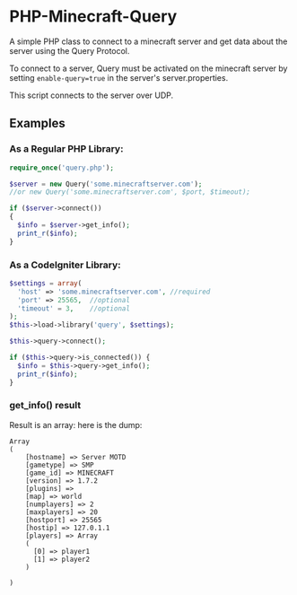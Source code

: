 PHP-Minecraft-Query
===================

A simple PHP class to connect to a minecraft server and get data about the server using the Query Protocol.

To connect to a server, Query must be activated on the minecraft server by setting `enable-query=true` in the server's server.properties.

This script connects to the server over UDP.

## Examples

### As a Regular PHP Library:
```php
require_once('query.php');

$server = new Query('some.minecraftserver.com');
//or new Query('some.minecraftserver.com', $port, $timeout);

if ($server->connect())
{
  $info = $server->get_info();
  print_r($info);
}

```

### As a CodeIgniter Library:
```php
$settings = array(
  'host' => 'some.minecraftserver.com', //required
  'port' => 25565,  //optional
  'timeout' = 3,    //optional
);
$this->load->library('query', $settings);

$this->query->connect();

if ($this->query->is_connected()) {
  $info = $this->query->get_info();
  print_r($info);
}
```

### get_info() result
Result is an array: here is the dump:
```
Array
(
    [hostname] => Server MOTD
    [gametype] => SMP
    [game_id] => MINECRAFT
    [version] => 1.7.2
    [plugins] => 
    [map] => world
    [numplayers] => 2
    [maxplayers] => 20
    [hostport] => 25565
    [hostip] => 127.0.1.1
    [players] => Array
    (
      [0] => player1
      [1] => player2
    )

)
```
